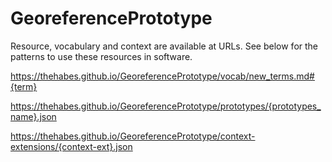# GeoreferencePrototype

Resource, vocabulary and context are available at URLs.  See below for the patterns to use these resources in software.  

https://thehabes.github.io/GeoreferencePrototype/vocab/new_terms.md#{term}

https://thehabes.github.io/GeoreferencePrototype/prototypes/{prototypes_name}.json

https://thehabes.github.io/GeoreferencePrototype/context-extensions/{context-ext}.json
